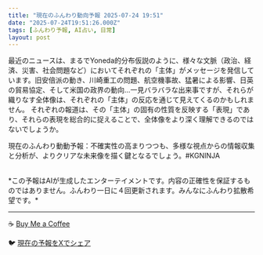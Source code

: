 ```yaml
---
title: "現在のふんわり動向予報 2025-07-24 19:51"
date: "2025-07-24T19:51:26.000Z"
tags: [ふんわり予報, AI占い, 日常]
layout: post
---
```


最近のニュースは、まるでYoneda的分布仮説のように、様々な文脈（政治、経済、災害、社会問題など）においてそれぞれの「主体」がメッセージを発信しています。旧安倍派の動き、川崎重工の問題、航空機事故、猛暑による影響、日英の貿易協定、そして米国の政界の動向…一見バラバラな出来事ですが、それらが織りなす全体像は、それぞれの「主体」の反応を通じて見えてくるのかもしれません。  それぞれの報道は、その「主体」の固有の性質を反映する「表現」であり、それらの表現を総合的に捉えることで、全体像をより深く理解できるのではないでしょうか。

現在のふんわり動動予報：不確実性の高まりつつも、多様な視点からの情報収集と分析が、よりクリアな未来像を描く鍵となるでしょう。#KGNINJA

<br>
*この予報はAIが生成したエンターテイメントです。内容の正確性を保証するものではありません。ふんわり一日に４回更新されます。みんなにふんわり拡散希望です。*

---
☕️ [Buy Me a Coffee](https://www.buymeacoffee.com/kgninja)

🐦 [現在の予報をXでシェア](https://twitter.com/intent/tweet?text=%E7%8F%BE%E5%9C%A8%E3%81%AE%E3%81%B5%E3%82%93%E3%82%8F%E3%82%8A%E4%BA%88%E5%A0%B1%3A%20%E3%80%8C%E6%9C%80%E8%BF%91%E3%81%AE%E3%83%8B%E3%83%A5%E3%83%BC%E3%82%B9%E3%81%AF%E3%80%81%E3%81%BE%E3%82%8B%E3%81%A7Yoneda%E7%9A%84%E5%88%86%E5%B8%83%E4%BB%AE%E8%AA%AC%E3%81%AE%E3%82%88%E3%81%86%E3%81%AB%E3%80%81%E6%A7%98%E3%80%85%E3%81%AA%E6%96%87%E8%84%88%EF%BC%88%E6%94%BF%E6%B2%BB%E3%80%81%E7%B5%8C%E6%B8%88%E3%80%81%E7%81%BD%E5%AE%B3%E3%80%81%E7%A4%BE%E4%BC%9A%E5%95%8F%E9%A1%8C%E3%81%AA%E3%81%A9%EF%BC%89%E3%81%AB%E3%81%8A%E3%81%84%E3%81%A6%E3%81%9D%E3%82%8C%E3%81%9E%E3%82%8C%E3%81%AE%E3%80%8C%E4%B8%BB%E4%BD%93%E3%80%8D%E3%81%8C%E3%83%A1%E3%83%83%E3%82%BB%E3%83%BC%E3%82%B8%E3%82%92%E7%99%BA%E4%BF%A1%E3%81%97%E3%81%A6%E3%81%84%E3%81%BE%E3%81%99%E3%80%82%E3%80%8D%23KGNINJA%20%E7%B6%9A%E3%81%8D%E3%81%AF%E3%83%96%E3%83%AD%E3%82%B0%E3%81%A7%EF%BC%81%F0%9F%91%87&url=https%3A%2F%2Fkg-ninja.github.io%2FFunwariyoso%2F)
